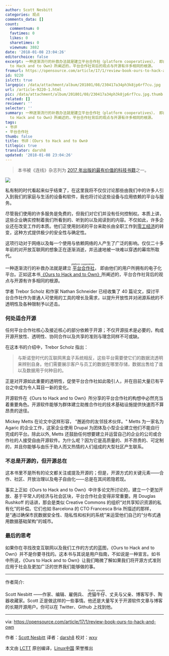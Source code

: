 ```yaml
---
author: Scott Nesbitt
categories: 观点
comments_data: []
count:
  commentnum: 0
  favtimes: 0
  likes: 0
  sharetimes: 0
  viewnum: 3882
date: '2018-01-08 23:04:26'
editorchoice: false
excerpt: 一种逐渐流行的补救办法就是建立平台合作社（platform cooperatives）， 即由他们的用户所拥有的电子化平台。正如这本书《Ours
  to Hack and to Own》所阐述的，平台合作社背后的观点与开源有许多相同的根源。
fromurl: https://opensource.com/article/17/1/review-book-ours-to-hack-and-own
id: 9220
islctt: true
largepic: /data/attachment/album/201801/08/230417a34ph3k8jp6rf7cu.jpg
url: /article-9220-1.html
pic: /data/attachment/album/201801/08/230417a34ph3k8jp6rf7cu.jpg.thumb.jpg
related: []
reviewer: ''
selector: ''
summary: 一种逐渐流行的补救办法就是建立平台合作社（platform cooperatives）， 即由他们的用户所拥有的电子化平台。正如这本书《Ours
  to Hack and to Own》所阐述的，平台合作社背后的观点与开源有许多相同的根源。
tags:
- 书评
- 平台合作社
thumb: false
title: 书评：《Ours to Hack and to Own》
titlepic: true
translator: darsh8
updated: '2018-01-08 23:04:26'
---
```



> 
> 本书被《连线》杂志列为 [2017 年出版的最有价值的科技书籍](https://www.wired.com/story/the-top-tech-books-of-2017-part-1/)之一。
> 
> 
> 


![](/data/attachment/album/201801/08/230417a34ph3k8jp6rf7cu.jpg)


私有制的时代看起来似乎结束了，在这里我将不仅仅讨论那些由我们中的许多人引入到我们的家庭与生活的设备和软件，我也将讨论这些设备与应用依赖的平台与服务。


尽管我们使用的许多服务是免费的，但我们对它们并没有任何控制权。本质上讲，这些企业确实控制着我们所看到的、听到的以及阅读到的内容。不仅如此，许多企业还在改变工作的本质。他们正使用封闭的平台来助长由全职工作到[零工经济](https://en.wikipedia.org/wiki/Access_economy)的转变，这种方式提供极少的安全性与确定性。


这项行动对于网络以及每一个使用与依赖网络的人产生了广泛的影响。仅仅二十多年前的对开放互联网的想象正在逐渐消逝，并迅速地被一块难以穿透的幕帘所取代。


一种逐渐流行的补救办法就是建立<ruby> <a href="https://en.wikipedia.org/wiki/Platform_cooperative">  平台合作社 </a> <rt>  platform cooperatives </rt></ruby>， 即由他们的用户所拥有的电子化平台。正如这本书[《Ours to Hack and to Own》](http://www.orbooks.com/catalog/ours-to-hack-and-to-own/)所阐述的，平台合作社背后的观点与开源有许多相同的根源。


学者 Trebor Scholz 和作家 Nathan Schneider 已经收集了 40 篇论文，探讨平台合作社作为普通人可使用的工具的增长及需求，以提升开放性并对闭源系统的不透明性及各种限制予以还击。


### 何处适合开源


任何平台合作社核心及接近核心的部分依赖于开源；不仅开源技术是必要的，构成开源开放性、透明性、协同合作以及共享的准则与理念同样不可或缺。


在这本书的介绍中，Trebor Scholz 指出：



> 
> 与斯诺登时代的互联网黑盒子系统相反，这些平台需要使它们的数据流透明来辨别自身。他们需要展示客户与员工的数据在哪里存储，数据出售给了谁以及数据用于何种目的。
> 
> 
> 


正是对开源如此重要的透明性，促使平台合作社如此吸引人，并在目前大量已有平台之中成为令人耳目一新的变化。


开源软件在《Ours to Hack and to Own》所分享的平台合作社的构想中必然充当着重要角色。开源软件能够为群体建立助推合作社的技术基础设施提供快速而不算昂贵的途径。


Mickey Metts 在论文中这样形容， “邂逅你的友邻技术伙伴。" Metts 为一家名为 Agaric 的企业工作，这家企业使用 Drupal 为团体及小型企业建立他们不能自行完成的平台。除此以外, Metts 还鼓励任何想要建立并运营自己的企业的公司或合作社的人接受自由开源软件。为什么呢？因为它是高质量的、并不昂贵的、可定制的，并且你能够与由乐于助人而又热情的人们组成的大型社区产生联系。


### 不总是开源的，但开源总在


这本书里不是所有的论文都关注或提及开源的；但是，开源方式的关键元素——合作、社区、开放治理以及电子自由化——总是在其间若隐若现。


事实上正如《Ours to Hack and to Own》中许多论文所讨论的，建立一个更加开放、基于平常人的经济与社会区块，平台合作社会变得非常重要。用 Douglas Rushkoff 的话讲，那会是类似 Creative Commons 的组织“对共享知识资源的私有化”的补偿。它们也如 Barcelona 的 CTO Francesca Bria 所描述的那样，是“通过确保市民数据安全性、隐私性和权利的系统”来运营他们自己的“分布式通用数据基础架构”的城市。


### 最后的思考


如果你在寻找改变互联网以及我们工作的方式的蓝图，《Ours to Hack and to Own》并不是你要寻找的。这本书与其说是用户指南，不如说是一种宣言。如书中所说，《Ours to Hack and to Own》让我们略微了解如果我们将开源方式准则应用于社会及更加广泛的世界我们能够做的事。




---


作者简介:


Scott Nesbitt ——作家、编辑、雇佣兵、 <ruby> 虎猫牛仔 <rt>  Ocelot wrangle </rt></ruby>、丈夫与父亲、博客写手、陶器收藏家。Scott 正是做这样的一些事情。他还是大量写关于开源软件文章与博客的长期开源用户。你可以在 Twitter、Github 上找到他。




---


via: <https://opensource.com/article/17/1/review-book-ours-to-hack-and-own>


作者：[Scott Nesbitt](https://opensource.com/users/scottnesbitt) 译者：[darsh8](https://github.com/darsh8) 校对：[wxy](https://github.com/wxy)


本文由 [LCTT](https://github.com/LCTT/TranslateProject) 原创编译，[Linux中国](https://linux.cn/) 荣誉推出